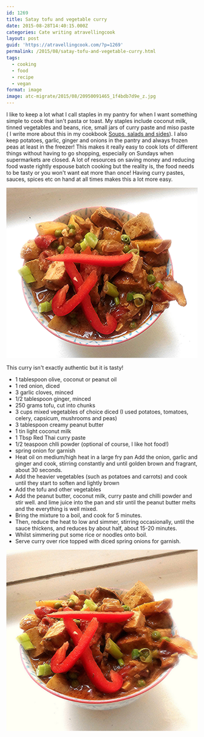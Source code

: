 ```yaml
---
id: 1269
title: Satay tofu and vegetable curry
date: 2015-08-28T14:40:15.000Z
categories: Cate writing atravellingcook
layout: post
guid: 'https://atravellingcook.com/?p=1269'
permalink: /2015/08/satay-tofu-and-vegetable-curry.html
tags:
  - cooking
  - food
  - recipe
  - vegan
format: image
image: atc-migrate/2015/08/20950091465_1f4bdb7d9e_z.jpg
---
```


I like to keep a lot what I call staples in my pantry for when I want something simple to cook that isn't pasta or toast. My staples include coconut milk, tinned vegetables and beans, rice, small jars of curry paste and miso paste ( I write more about this in my cookbook [Soups, salads and sides](https://sellfy.com/p/AnEq/)). I also keep potatoes, garlic, ginger and onions in the pantry and always frozen peas at least in the freezer! This makes it really easy to cook lots of different things without having to go shopping, especially on Sundays when supermarkets are closed. A lot of resources on saving money and reducing food waste rightly espouse batch cooking but the reality is, the food needs to be tasty or you won't want eat more than once! Having curry pastes, sauces, spices etc on hand at all times makes this a lot more easy.

![20940321352_1bdd66205d_h](/images/atc-migrate/2015/08/20940321352_1bdd66205d_h.jpg)

This curry isn't exactly authentic but it is tasty!

-   1 tablespoon olive, coconut or peanut oil
-   1 red onion, diced
-   3 garlic cloves, minced
-   1/2 tablespoon ginger, minced
-   250 grams tofu, cut into chunks
-   3 cups mixed vegetables of choice diced (I used potatoes, tomatoes, celery, capsicum, mushrooms and peas)
-   3 tablespoon creamy peanut butter
-   1 tin light coconut milk
-   1 Tbsp Red Thai curry paste
-   1/2 teaspoon chlli powder (optional of course, I like hot food!)
-   spring onion for garnish
-   Heat oil on medium/high heat in a large fry pan Add the onion, garlic and ginger and cook, stirring constantly and until golden brown and fragrant, about 30 seconds.
-   Add the heavier vegetables (such as potatoes and carrots) and cook until they start to soften and lightly brown
-   Add the tofu and other vegetables
-   Add the peanut butter, coconut milk, curry paste and chilli powder and stir well. and lime juice into the pan and stir until the peanut butter melts and the everything is well mixed.
-   Bring the mixture to a boil, and cook for 5 minutes.
-   Then, reduce the heat to low and simmer, stirring occasionally, until the sauce thickens, and reduces by about half, about 15-20 minutes.
-   Whilst simmering put some rice or noodles onto boil.
-   Serve curry over rice topped with diced spring onions for garnish.

![20950091465_1f4bdb7d9e_z](/images/atc-migrate/2015/08/20950091465_1f4bdb7d9e_z.jpg)
